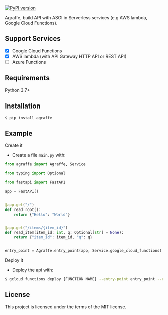 
[![PyPI version](https://badge.fury.io/py/agraffe.svg)](https://badge.fury.io/py/agraffe)

Agraffe, build API with ASGI in Serverless services (e.g AWS lambda, Google Cloud Functions).

## Support Services
- [x] Google Cloud Functions
- [x] AWS lambda (with API Gateway HTTP API or REST API)
- [ ] Azure Functions

## Requirements

Python 3.7+

## Installation
```sh
$ pip install agraffe
```

## Example
Create it

- Create a file `main.py` with:

```python
from agraffe import Agraffe, Service

from typing import Optional

from fastapi import FastAPI

app = FastAPI()


@app.get("/")
def read_root():
    return {"Hello": "World"}


@app.get("/items/{item_id}")
def read_item(item_id: int, q: Optional[str] = None):
    return {"item_id": item_id, "q": q}


entry_point = Agraffe.entry_point(app, Service.google_cloud_functions)
```

Deploy it

- Deploy the api with:

```sh
$ gcloud functions deploy {FUNCTION NAME} --entry-point entry_point --runtime python37 --trigger-http --allow-unauthenticated
```

## License
This project is licensed under the terms of the MIT license.
